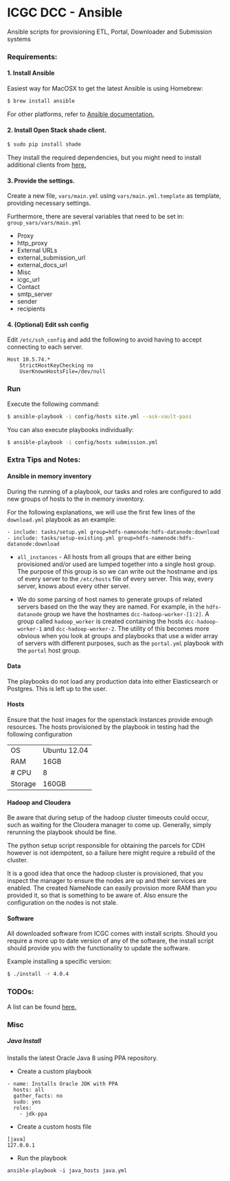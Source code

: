 # ICGC DCC - Ansible

Ansible scripts for provisioning ETL, Portal, Downloader and Submission systems

### Requirements:

#### 1. Install Ansible

Easiest way for MacOSX to get the latest Ansible is using Homebrew:

```bash
$ brew install ansible
```

For other platforms, refer to [Ansible documentation.](http://docs.ansible.com/intro_installation.html)

#### 2. Install Open Stack shade client.

```bash
$ sudo pip install shade
```

They install the required dependencies, but you might need to install additional clients from [here.](http://docs.openstack.org/user-guide/content/install_clients.html)


#### 3. Provide the settings.

Create a new file, `vars/main.yml` using `vars/main.yml.template` as template, providing necessary settings.

Furthermore, there are several variables that need to be set in: `group_vars/vars/main.yml`

* Proxy
 * http_proxy
* External URLs
 * external_submission_url
 * external_docs_url
* Misc
 * icgc_url
* Contact
 * smtp_server
 * sender
 * recipients

#### 4. (Optional) Edit ssh config

Edit `/etc/ssh_config` and add the following to avoid having to accept connecting to each server.

```
Host 10.5.74.*
	StrictHostKeyChecking no
	UserKnownHostsFile=/dev/null
```


### Run

Execute the following command:

```bash
$ ansible-playbook -i config/hosts site.yml --ask-vault-pass
```

You can also execute playbooks individually:

```bash
$ ansible-playbook -i config/hosts submission.yml
```

### Extra Tips and Notes:

#### Ansible in memory inventory

During the running of a playbook, our tasks and roles are configured to add new groups of hosts to the in memory inventory.

For the following explanations, we will use the first few lines of the `download.yml` playbook as an example:
```
- include: tasks/setup.yml group=hdfs-namenode:hdfs-datanode:download
- include: tasks/setup-existing.yml group=hdfs-namenode:hdfs-datanode:download
```

* `all_instances` - All hosts from all groups that are either being provisioned and/or used are lumped together into a single host group.
The purpose of this group is so we can write out the hostname and ips of every server to the `/etc/hosts` file of every server. This way, 
every server, knows about every other server.

* We do some parsing of host names to generate groups of related servers based on the the way they are named. For example,
in the `hdfs-datanode` group we have the hostnames `dcc-hadoop-worker-[1:2]`. A group called `hadoop_worker` is created containing 
the hosts `dcc-hadoop-worker-1` and `dcc-hadoop-worker-2`. The utility of this becomes more obvious when you look at groups and playbooks that use
a wider array of servers with different purposes, such as the `portal.yml` playbook with the `portal` host group. 


#### Data

The playbooks do not load any production data into either Elasticsearch or Postgres. This
is left up to the user. 

#### Hosts
Ensure that the host images for the openstack instances provide enough resources. 
The hosts provisioned by the playbook in testing had the following configuration

|   |   |
|---|---|
| OS | Ubuntu 12.04 |
| RAM | 16GB |
| # CPU | 8 |
| Storage | 160GB |

#### Hadoop and Cloudera

Be aware that during setup of the hadoop cluster timeouts could occur, such as waiting for the
Cloudera manager to come up. Generally, simply rerunning the playbook should be fine.

The python setup script responsible for obtaining the parcels for CDH however is not idempotent, 
so a failure here might require a rebuild of the cluster.

It is a good idea that once the hadoop cluster is provisioned, that you inspect the manager to ensure
the nodes are up and their services are enabled. The created NameNode can easily provision more 
RAM than you provided it, so that is something to be aware of. Also ensure the configuration on the nodes
is not stale.

#### Software
All downloaded software from ICGC comes with install scripts. Should you require a more up to date
version of any of the software, the install script should provide you with the functionality to update
the software. 

Example installing a specific version:
```bash
$ ./install -r 4.0.4
```

### TODOs:

A list can be found [here.](https://jira.oicr.on.ca/browse/DCC-2962)

### Misc

##### Java Install
Installs the latest Oracle Java 8 using PPA repository.

- Create a custom playbook

```
- name: Installs Oracle JDK with PPA
  hosts: all
  gather_facts: no
  sudo: yes
  roles:
    - jdk-ppa
```
- Create a custom hosts file

```
[java]
127.0.0.1
```

- Run the playbook

```
ansible-playbook -i java_hosts java.yml
```
